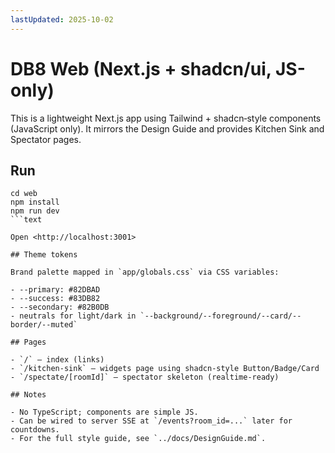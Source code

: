 ```yaml
---
lastUpdated: 2025-10-02
---
```


# DB8 Web (Next.js + shadcn/ui, JS-only)

This is a lightweight Next.js app using Tailwind + shadcn‑style components
(JavaScript only). It mirrors the Design Guide and provides Kitchen Sink and
Spectator pages.

## Run

````text
cd web
npm install
npm run dev
```text

Open <http://localhost:3001>

## Theme tokens

Brand palette mapped in `app/globals.css` via CSS variables:

- --primary: #82DBAD
- --success: #83DB82
- --secondary: #82B0DB
- neutrals for light/dark in `--background/--foreground/--card/--border/--muted`

## Pages

- `/` — index (links)
- `/kitchen-sink` — widgets page using shadcn‑style Button/Badge/Card
- `/spectate/[roomId]` — spectator skeleton (realtime‑ready)

## Notes

- No TypeScript; components are simple JS.
- Can be wired to server SSE at `/events?room_id=...` later for countdowns.
- For the full style guide, see `../docs/DesignGuide.md`.
````
